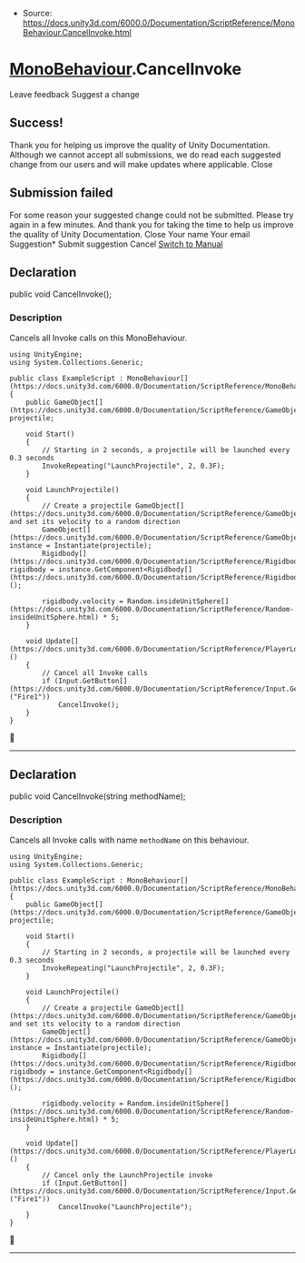 * Source: https://docs.unity3d.com/6000.0/Documentation/ScriptReference/MonoBehaviour.CancelInvoke.html

#  [MonoBehaviour](https://docs.unity3d.com/6000.0/Documentation/ScriptReference/MonoBehaviour.html).CancelInvoke
Leave feedback
Suggest a change
## Success!
Thank you for helping us improve the quality of Unity Documentation. Although we cannot accept all submissions, we do read each suggested change from our users and will make updates where applicable.
Close
## Submission failed
For some reason your suggested change could not be submitted. Please <a>try again</a> in a few minutes. And thank you for taking the time to help us improve the quality of Unity Documentation.
Close
Your name Your email Suggestion* Submit suggestion
Cancel
[Switch to Manual](https://docs.unity3d.com/6000.0/Documentation/Manual/class-MonoBehaviour.html "Go to MonoBehaviour Component in the Manual")
## Declaration
public void CancelInvoke(); 
### Description
Cancels all Invoke calls on this MonoBehaviour.
```
using UnityEngine;
using System.Collections.Generic;  
  
public class ExampleScript : MonoBehaviour[](https://docs.unity3d.com/6000.0/Documentation/ScriptReference/MonoBehaviour.html)
{
    public GameObject[](https://docs.unity3d.com/6000.0/Documentation/ScriptReference/GameObject.html) projectile;  
  
    void Start()
    {
        // Starting in 2 seconds, a projectile will be launched every 0.3 seconds
        InvokeRepeating("LaunchProjectile", 2, 0.3F);
    }  
  
    void LaunchProjectile()
    {
        // Create a projectile GameObject[](https://docs.unity3d.com/6000.0/Documentation/ScriptReference/GameObject.html) and set its velocity to a random direction
        GameObject[](https://docs.unity3d.com/6000.0/Documentation/ScriptReference/GameObject.html) instance = Instantiate(projectile);
        Rigidbody[](https://docs.unity3d.com/6000.0/Documentation/ScriptReference/Rigidbody.html) rigidbody = instance.GetComponent<Rigidbody[](https://docs.unity3d.com/6000.0/Documentation/ScriptReference/Rigidbody.html)>();  
  
        rigidbody.velocity = Random.insideUnitSphere[](https://docs.unity3d.com/6000.0/Documentation/ScriptReference/Random-insideUnitSphere.html) * 5;
    }  
  
    void Update[](https://docs.unity3d.com/6000.0/Documentation/ScriptReference/PlayerLoop.Update.html)()
    {
        // Cancel all Invoke calls
        if (Input.GetButton[](https://docs.unity3d.com/6000.0/Documentation/ScriptReference/Input.GetButton.html)("Fire1"))
            CancelInvoke();
    }
}

```

* * *
## Declaration
public void CancelInvoke(string methodName); 
### Description
Cancels all Invoke calls with name `methodName` on this behaviour.
```
using UnityEngine;
using System.Collections.Generic;  
  
public class ExampleScript : MonoBehaviour[](https://docs.unity3d.com/6000.0/Documentation/ScriptReference/MonoBehaviour.html)
{
    public GameObject[](https://docs.unity3d.com/6000.0/Documentation/ScriptReference/GameObject.html) projectile;  
  
    void Start()
    {
        // Starting in 2 seconds, a projectile will be launched every 0.3 seconds
        InvokeRepeating("LaunchProjectile", 2, 0.3F);
    }  
  
    void LaunchProjectile()
    {
        // Create a projectile GameObject[](https://docs.unity3d.com/6000.0/Documentation/ScriptReference/GameObject.html) and set its velocity to a random direction
        GameObject[](https://docs.unity3d.com/6000.0/Documentation/ScriptReference/GameObject.html) instance = Instantiate(projectile);
        Rigidbody[](https://docs.unity3d.com/6000.0/Documentation/ScriptReference/Rigidbody.html) rigidbody = instance.GetComponent<Rigidbody[](https://docs.unity3d.com/6000.0/Documentation/ScriptReference/Rigidbody.html)>();  
  
        rigidbody.velocity = Random.insideUnitSphere[](https://docs.unity3d.com/6000.0/Documentation/ScriptReference/Random-insideUnitSphere.html) * 5;
    }  
  
    void Update[](https://docs.unity3d.com/6000.0/Documentation/ScriptReference/PlayerLoop.Update.html)()
    {
        // Cancel only the LaunchProjectile invoke
        if (Input.GetButton[](https://docs.unity3d.com/6000.0/Documentation/ScriptReference/Input.GetButton.html)("Fire1"))
            CancelInvoke("LaunchProjectile");
    }
}

```

* * *
